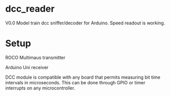 # dcc_reader
V0.0 Model train dcc sniffer/decoder for Arduino. Speed readout is working.

# Setup
ROCO Multimaus transmitter

Arduino Uni receiver

DCC module is compatible with any board that permits measuring bit time intervals in microseconds. This can be done through GPIO or timer interrupts on any microcontroller.
